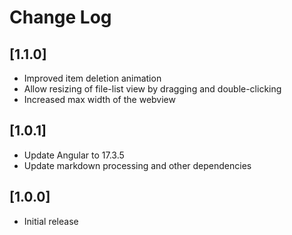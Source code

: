 # Change Log

## [1.1.0]

- Improved item deletion animation
- Allow resizing of file-list view by dragging and double-clicking
- Increased max width of the webview

## [1.0.1]

- Update Angular to 17.3.5
- Update markdown processing and other dependencies

## [1.0.0]

- Initial release